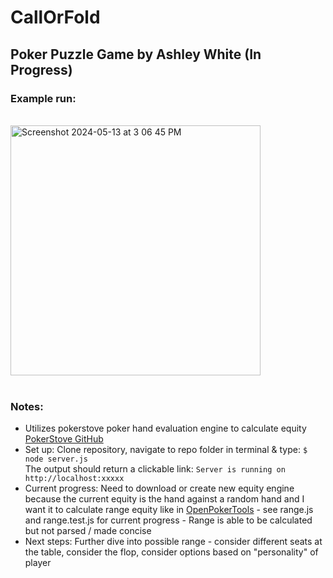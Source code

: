 CallOrFold
==========
## Poker Puzzle Game by Ashley White (In Progress)
### Example run: 
<br/>
<img src="https://github.com/whiteae8/CallOrFold/assets/78070322/80622917-bafa-4fde-98cd-cf8590e51404" width="400" alt="Screenshot 2024-05-13 at 3 06 45 PM">
<br/><br/>

### Notes: <br/>
* Utilizes pokerstove poker hand evaluation engine to calculate equity [PokerStove GitHub](https://github.com/andrewprock/pokerstove/tree/master)
* Set up: Clone repository, navigate to repo folder in terminal & type:
`$ node server.js`
<br/>The output should return a clickable link: `Server is running on http://localhost:xxxxx` 
* Current progress: Need to download or create new equity engine because the current equity is the hand against a random hand and I want it to calculate range equity like in [OpenPokerTools](https://openpokertools.com/range-equity.html) - see range.js and range.test.js for current progress - Range is able to be calculated but not parsed / made concise 
* Next steps: Further dive into possible range - consider different seats at the table, consider the flop, consider options based on "personality" of player
